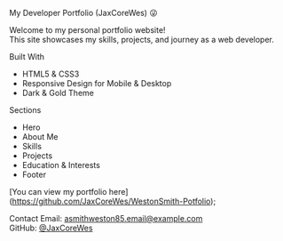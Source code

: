 My Developer Portfolio (JaxCoreWes) 😜

Welcome to my personal portfolio website!  
This site showcases my skills, projects, and journey as a web developer.

 Built With
- HTML5 & CSS3
- Responsive Design for Mobile & Desktop
- Dark & Gold Theme

Sections
- Hero
- About Me
- Skills
- Projects
- Education & Interests
- Footer

[You can view my portfolio here] (https://github.com/JaxCoreWes/WestonSmith-Potfolio);

Contact
Email: asmithweston85.email@example.com  
GitHub: [@JaxCoreWes](https://github.com/your-username)
